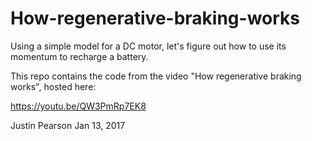 # How-regenerative-braking-works
Using a simple model for a DC motor, let's figure out how to use its momentum to recharge a battery.

This repo contains the code from the video "How regenerative braking works", hosted here:

https://youtu.be/QW3PmRp7EK8

Justin Pearson
Jan 13, 2017
